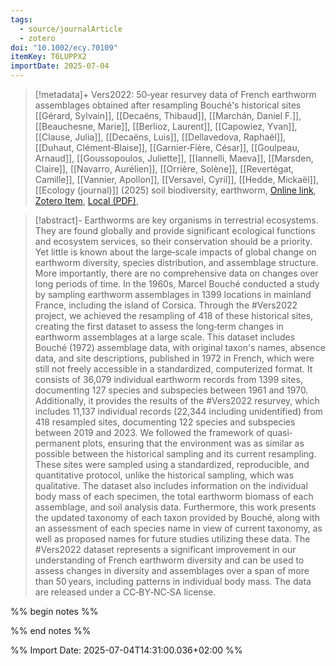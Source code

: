 ```yaml
---
tags:
  - source/journalArticle
  - zotero
doi: "10.1002/ecy.70109"
itemKey: T6LUPPX2
importDate: 2025-07-04
---
```

>[!metadata]+
> Vers2022: 50‐year resurvey data of French earthworm assemblages obtained after resampling Bouché's historical sites
> [[Gérard, Sylvain]], [[Decaëns, Thibaud]], [[Marchán, Daniel F.]], [[Beauchesne, Marie]], [[Berlioz, Laurent]], [[Capowiez, Yvan]], [[Clause, Julia]], [[Decaëns, Luis]], [[Dellavedova, Raphaël]], [[Duhaut, Clément‐Blaise]], [[Garnier‐Fière, César]], [[Goulpeau, Arnaud]], [[Goussopoulos, Juliette]], [[Iannelli, Maeva]], [[Marsden, Claire]], [[Navarro, Aurélien]], [[Orrière, Solène]], [[Revertégat, Camille]], [[Vannier, Apollon]], [[Versavel, Cyril]], [[Hedde, Mickaël]], 
> [[Ecology (journal)]] (2025)
> soil biodiversity, earthworm, 
> [Online link](https://esajournals.onlinelibrary.wiley.com/doi/10.1002/ecy.70109), [Zotero Item](zotero://select/library/items/T6LUPPX2), [Local (PDF)](file://C:/Users/aburg/Documents/references/zotero/storage/7VXP9NRG/Gerard2025_Vers202250year.pdf), 

>[!abstract]-
>Earthworms are key organisms in terrestrial ecosystems. They are found globally and provide significant ecological functions and ecosystem services, so their conservation should be a priority. Yet little is known about the large‐scale impacts of global change on earthworm diversity, species distribution, and assemblage structure. More importantly, there are no comprehensive data on changes over long periods of time. In the 1960s, Marcel Bouché conducted a study by sampling earthworm assemblages in 1399 locations in mainland France, including the island of Corsica. Through the #Vers2022 project, we achieved the resampling of 418 of these historical sites, creating the first dataset to assess the long‐term changes in earthworm assemblages at a large scale. This dataset includes Bouché (1972) assemblage data, with original taxon's names, absence data, and site descriptions, published in 1972 in French, which were still not freely accessible in a standardized, computerized format. It consists of 36,079 individual earthworm records from 1399 sites, documenting 127 species and subspecies between 1961 and 1970. Additionally, it provides the results of the #Vers2022 resurvey, which includes 11,137 individual records (22,344 including unidentified) from 418 resampled sites, documenting 122 species and subspecies between 2019 and 2023. We followed the framework of quasi‐permanent plots, ensuring that the environment was as similar as possible between the historical sampling and its current resampling. These sites were sampled using a standardized, reproducible, and quantitative protocol, unlike the historical sampling, which was qualitative. The dataset also includes information on the individual body mass of each specimen, the total earthworm biomass of each assemblage, and soil analysis data. Furthermore, this work presents the updated taxonomy of each taxon provided by Bouché, along with an assessment of each species name in view of current taxonomy, as well as proposed names for future studies utilizing these data. The #Vers2022 dataset represents a significant improvement in our understanding of French earthworm diversity and can be used to assess changes in diversity and assemblages over a span of more than 50 years, including patterns in individual body mass. The data are released under a CC‐BY‐NC‐SA license.

%% begin notes %%

%% end notes %%

%% Import Date: 2025-07-04T14:31:00.036+02:00 %%
